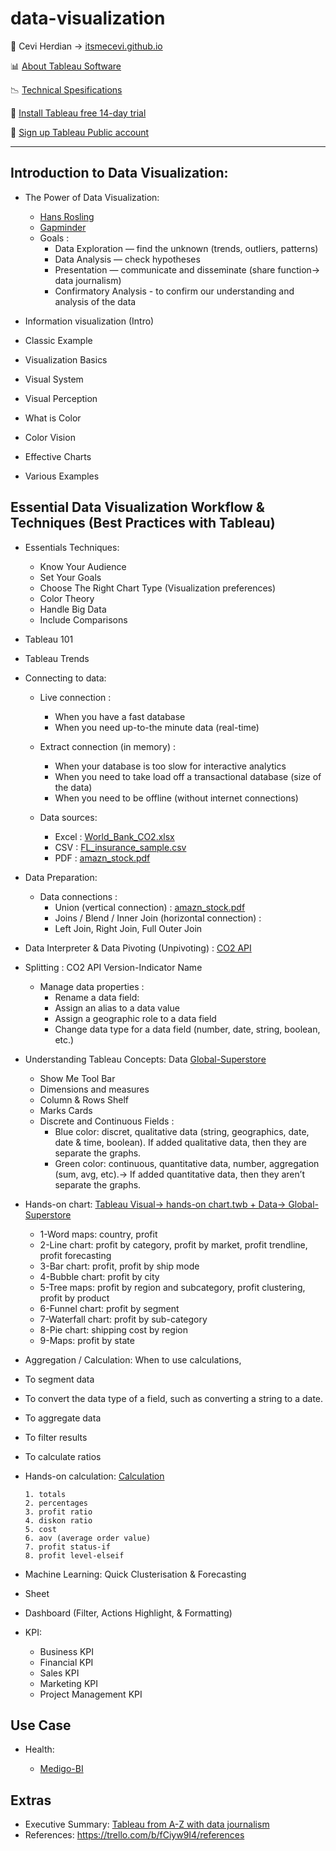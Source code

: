 # data-visualization

<span>&#129311;</span> Cevi Herdian -> [itsmecevi.github.io](https://itsmecevi.github.io/) 

<span>&#128202;</span> [About Tableau Software](https://www.tableau.com/about)

<span>&#128201;</span> [Technical Spesifications](https://github.com/itsmecevi/Tableau-Technical-Specifications/blob/master/Tableau-Technical%20Specifications.pdf)

<span>&#xf108;</span> [Install Tableau free 14-day trial](https://www.tableau.com/en-gb/products/trial)

<span>&#xf108;</span> [Sign up Tableau Public account](https://public.tableau.com/s/)

______

## Introduction to Data Visualization:

* The Power of Data Visualization:
    * [Hans Rosling](https://www.youtube.com/watch?v=jbkSRLYSojo)
    * [Gapminder](https://www.gapminder.org/)
    * Goals : 
        * Data Exploration — find the unknown (trends, outliers, patterns)
        * Data Analysis — check hypotheses
        * Presentation — communicate and disseminate (share function-> data journalism)
        * Confirmatory Analysis - to confirm our understanding and analysis of the data
    
* Information visualization (Intro)
* Classic Example
* Visualization Basics
* Visual System
* Visual Perception
* What is Color
* Color Vision
* Effective Charts
* Various Examples


## Essential Data Visualization Workflow & Techniques (Best Practices with Tableau)

* Essentials Techniques:
   * Know Your Audience
   * Set Your Goals
   * Choose The Right Chart Type (Visualization preferences)
   * Color Theory
   * Handle Big Data
   * Include Comparisons

* Tableau 101
* Tableau Trends
* Connecting to data:

    * Live connection :
        * When you have a fast database
        * When you need up-to-the minute data (real-time)
    * Extract connection (in memory) :
        * When your database is too slow for interactive analytics
        * When you need to take load off a transactional database (size of the data)
        * When you need to be offline (without internet connections)
        
    * Data sources:
 
      * Excel : [World_Bank_CO2.xlsx](https://github.com/itsmecevi/world-bank-data/blob/master/World_Bank_CO2.xlsx)
      * CSV : [FL_insurance_sample.csv](https://github.com/itsmecevi/FL_insurance_sample/blob/master/FL_insurance_sample.csv)
      * PDF : [amazn_stock.pdf](https://public.tableau.com/s/sites/default/files/media/amzn_stock.pdf)
     

* Data Preparation:
     
    * Data connections :
        * Union (vertical connection) : [amazn_stock.pdf](https://public.tableau.com/s/sites/default/files/media/amzn_stock.pdf)
        * Joins / Blend / Inner Join (horizontal connection) : 
        * Left Join, Right Join, Full Outer Join
* Data Interpreter & Data Pivoting (Unpivoting) : [CO2 API](https://github.com/itsmecevi/World-Data-CO2-API/blob/master/API_EN.ATM.CO2E.PC_DS2_en_excel_v2_247989.xls)
* Splitting : CO2 API Version-Indicator Name

     * Manage data properties :
         * Rename a data field:
         * Assign an alias to a data value
         * Assign a geographic role to a data field
         * Change data type for a data field (number, date, string, boolean, etc.)
         
         
 * Understanding Tableau Concepts: Data [Global-Superstore](https://github.com/itsmecevi/global-superstore-new/blob/master/Global%20Superstore.xls)
      * Show Me Tool Bar
      * Dimensions and measures
      * Column & Rows Shelf
      * Marks Cards
      * Discrete and Continuous Fields :
         * Blue color: discret, qualitative data (string, geographics, date, date & time, boolean). If added qualitative data, then they are      separate the graphs.
         * Green color: continuous, quantitative data, number, aggregation (sum, avg, etc).-> If added quantitative data, then they aren’t        separate the graphs.

* Hands-on chart: [Tableau Visual-> hands-on chart.twb + Data-> Global-Superstore](https://github.com/itsmecevi/hands-on-tableau)

  * 1-Word maps: country, profit
  * 2-Line chart: profit by category, profit by market, profit trendline, profit forecasting
  * 3-Bar chart: profit, profit by ship mode
  * 4-Bubble chart: profit by city
  * 5-Tree maps: profit by region and subcategory, profit clustering, profit by product
  * 6-Funnel chart: profit by segment
  * 7-Waterfall chart: profit by sub-category
  * 8-Pie chart: shipping cost by region
  * 9-Maps: profit by state
 
 * Aggregation / Calculation: When to use calculations,
  * To segment data
  * To convert the data type of a field, such as converting a string to a date.
  * To aggregate data
  * To filter results
  * To calculate ratios
  * Hands-on calculation: [Calculation](https://github.com/itsmecevi/calculation-tableau)
  
        1. totals
        2. percentages
        3. profit ratio
        4. diskon ratio
        5. cost
        6. aov (average order value)
        7. profit status-if
        8. profit level-elseif
        
* Machine Learning: Quick Clusterisation & Forecasting
* Sheet
* Dashboard (Filter, Actions Highlight, & Formatting)
* KPI:
    * Business KPI
    * Financial KPI
    * Sales KPI
    * Marketing KPI
    * Project Management KPI





## Use Case

* Health: 

    * [Medigo-BI](https://itsmecevi.github.io/medigo-bi/)

## Extras
* Executive Summary: [Tableau from A-Z with data journalism](https://trello.com/c/7MSdbWmD/505-inovasi-dan-teknologi-baru-si-tableau)
* References: https://trello.com/b/fCiyw9I4/references




